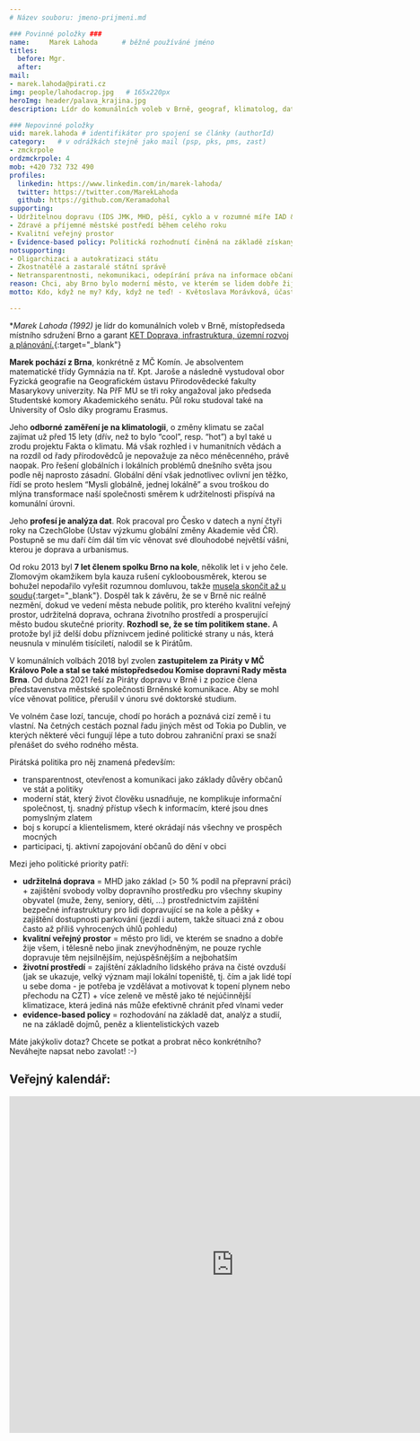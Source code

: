 ```yaml
---
# Název souboru: jmeno-prijmeni.md

### Povinné položky ###
name:     Marek Lahoda  	# běžně používáné jméno
titles:
  before: Mgr. 
  after:
mail:
- marek.lahoda@pirati.cz
img: people/lahodacrop.jpg   # 165x220px
heroImg: header/palava_krajina.jpg
description: Lídr do komunálních voleb v Brně, geograf, klimatolog, datový analytik, propagátor udržitelné dopravy, zastupitel za Piráty na MČ KrPole 	# kratký popis, max 160 znaků

### Nepovinné položky
uid: marek.lahoda # identifikátor pro spojení se články (authorId)
category: 	# v odrážkách stejně jako mail (psp, pks, pms, zast)
- zmckrpole
ordzmckrpole: 4
mob: +420 732 732 490
profiles:
  linkedin: https://www.linkedin.com/in/marek-lahoda/
  twitter: https://twitter.com/MarekLahoda
  github: https://github.com/Keramadohal
supporting:
- Udržitelnou dopravu (IDS JMK, MHD, pěší, cyklo a v rozumné míře IAD & sdílení aut)
- Zdravé a příjemné městské postředí během celého roku
- Kvalitní veřejný prostor
- Evidence-based policy: Politická rozhodnutí činěná na základě získaných dat, zjištěných faktů a zevrubných analýz problémů.
notsupporting:
- Oligarchizaci a autokratizaci státu
- Zkostnatělé a zastaralé státní správě
- Netransparentnosti, nekomunikaci, odepírání práva na informace občanům
reason: Chci, aby Brno bylo moderní město, ve kterém se lidem dobře žije a mohou se po něm dopravovat snadno, rychle a bezpečně – a to jak pěšky, MHD, autem nebo na kole.
motto: Kdo, když ne my? Kdy, když ne teď! - Květoslava Morávková, účastnice listopadového studentského hnutí 1989

---
```


**Marek Lahoda (*1992)** je lídr do komunálních voleb v Brně, místopředseda místního sdružení Brno a garant [KET Doprava, infrastruktura, územní rozvoj a plánování.](https://forum.pirati.cz/viewforum.php?f=1158){:target="_blank"}

**Marek pochází z Brna**, konkrétně z MČ Komín. Je absolventem matematické třídy Gymnázia na tř. Kpt. Jaroše a následně vystudoval obor Fyzická geografie na Geografickém ústavu Přirodovědecké fakulty Masarykovy univerzity. Na PřF MU se tři roky angažoval jako předseda Studentské komory Akademického senátu. Půl roku studoval také na University of Oslo díky programu Erasmus.

Jeho **odborné zaměření je na klimatologii**, o změny klimatu se začal zajímat už před 15 lety (dřív, než to bylo “cool”, resp. “hot”) a byl také u zrodu projektu Fakta o klimatu. Má však rozhled i v humanitních vědách a na rozdíl od řady přírodovědců je nepovažuje za něco méněcenného, právě naopak. Pro řešení globálních i lokálních problémů dnešního světa jsou podle něj naprosto zásadní. Globální dění však jednotlivec ovlivní jen těžko, řídí se proto heslem “Mysli globálně, jednej lokálně” a svou troškou do mlýna transformace naší společnosti směrem k udržitelnosti přispívá na komunální úrovni.

Jeho **profesí je analýza dat**. Rok pracoval pro Česko v datech a nyní čtyři roky na CzechGlobe (Ústav výzkumu globální změny Akademie věd ČR). Postupně se mu daří čím dál tím víc věnovat své dlouhodobé největší vášni, kterou je doprava a urbanismus.

Od roku 2013 byl **7 let členem spolku Brno na kole**, několik let i v jeho čele. Zlomovým okamžikem byla kauza rušení cykloobousměrek, kterou se bohužel nepodařilo vyřešit rozumnou domluvou, takže [musela skončit až u soudu](https://brnonakole.cz/anatomie-selhani-cyklooobousmerky/){:target="_blank"}. Dospěl tak k závěru, že se v Brně nic reálně nezmění, dokud ve vedení města nebude politik, pro kterého kvalitní veřejný prostor, udržitelná doprava, ochrana životního prostředí a prosperující město budou skutečné priority. **Rozhodl se, že se tím politikem stane.** A protože byl již delší dobu příznivcem jediné politické strany u nás, která neusnula v minulém tisíciletí, nalodil se k Pirátům.

V komunálních volbách 2018 byl zvolen **zastupitelem za Piráty v MČ Královo Pole a stal se také místopředsedou Komise dopravní Rady města Brna**. Od dubna 2021 řeší za Piráty dopravu v Brně i z pozice člena představenstva městské společnosti Brněnské komunikace. Aby se mohl více věnovat politice, přerušil v únoru své doktorské studium.

Ve volném čase lozí, tancuje, chodí po horách a poznává cizí země i tu vlastní. Na četných cestách poznal řadu jiných měst od Tokia po Dublin, ve kterých některé věci fungují lépe a tuto dobrou zahraniční praxi se snaží přenášet do svého rodného města.

Pirátská politika pro něj znamená především:

- transparentnost, otevřenost a komunikaci jako základy důvěry občanů ve stát a politiky
- moderní stát, který život člověku usnadňuje, ne komplikuje
informační společnost, tj. snadný přístup všech k informacím, které jsou dnes pomyslným zlatem
- boj s korupcí a klientelismem, které okrádají nás všechny ve prospěch mocných
- participaci, tj. aktivní zapojování občanů do dění v obci

Mezi jeho politické priority patří:

- **udržitelná doprava** = MHD jako základ (> 50 % podíl na přepravní práci) + zajištění svobody volby dopravního prostředku pro všechny skupiny obyvatel (muže, ženy, seniory, děti, …) prostřednictvím zajištění bezpečné infrastruktury pro lidi dopravující se na kole a pěšky + zajištění dostupnosti parkování (jezdí i autem, takže situaci zná z obou často až příliš vyhrocených úhlů pohledu)
- **kvalitní veřejný prostor** = město pro lidi, ve kterém se snadno a dobře žije všem, i tělesně nebo jinak znevýhodněným, ne pouze rychle dopravuje těm nejsilnějším, nejúspěšnějším a nejbohatším
- **životní prostředí** = zajištění základního lidského práva na čisté ovzduší (jak se ukazuje, velký význam mají lokální topeniště, tj. čím a jak lidé topí u sebe doma - je potřeba je vzdělávat a motivovat k topení plynem nebo přechodu na CZT) + více zeleně ve městě jako té nejúčinnější klimatizace, která jediná nás může efektivně chránit před vlnami veder
- **evidence-based policy** = rozhodování na základě dat, analýz a studií, ne na základě dojmů, peněz a klientelistických vazeb

Máte jakýkoliv dotaz? Chcete se potkat a probrat něco konkrétního? Neváhejte napsat nebo zavolat! :-)


## Veřejný kalendář:

<iframe src="https://calendar.google.com/calendar/embed?src=12e8b9qkiht3b7rn20h66unack%40group.calendar.google.com&ctz=Europe%2FPrague" style="border: 0" width="800" height="600" frameborder="0" scrolling="no"></iframe>

